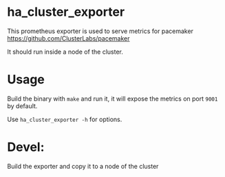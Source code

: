 # ha_cluster_exporter

This prometheus exporter is used to serve metrics for pacemaker https://github.com/ClusterLabs/pacemaker

It should run inside a node of the cluster.

# Usage

Build the binary with `make` and run it, it will expose the metrics on port `9001` by default.

Use `ha_cluster_exporter -h` for options.

# Devel:

Build the exporter and copy it to a node of the cluster
